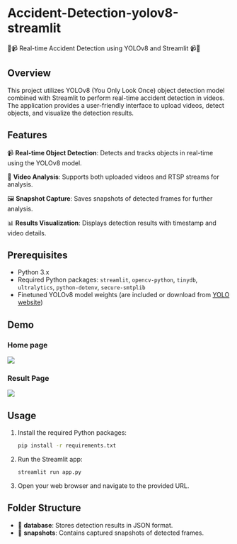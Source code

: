 # Accident-Detection-yolov8-streamlit

🚗📹 Real-time Accident Detection using YOLOv8 and Streamlit 📹🚗

## Overview

This project utilizes YOLOv8 (You Only Look Once) object detection model combined with Streamlit to perform real-time accident detection in videos. The application provides a user-friendly interface to upload videos, detect objects, and visualize the detection results.

## Features

📹 **Real-time Object Detection**: Detects and tracks objects in real-time using the YOLOv8 model.

🎥 **Video Analysis**: Supports both uploaded videos and RTSP streams for analysis.

🖼️ **Snapshot Capture**: Saves snapshots of detected frames for further analysis.

📊 **Results Visualization**: Displays detection results with timestamp and video details.

## Prerequisites

- Python 3.x
- Required Python packages: `streamlit`, `opencv-python`, `tinydb`, `ultralytics`, `python-dotenv`, `secure-smtplib`
- Finetuned YOLOv8 model weights (are included or download from [YOLO website](https://github.com/ultralytics/yolov5/releases))

## Demo

### Home page

<img src="https://github.com/000jd/Accident-Detection-yolov8-streamlit/demo/Accident-Detection.jpeg" >

### Result Page 

<img src="https://github.com/000jd/Accident-Detection-yolov8-streamlit/demo/Accident-Detection (1).jpeg" >

## Usage

1. Install the required Python packages:

    ```bash
    pip install -r requirements.txt
    ```

2. Run the Streamlit app:

    ```bash
    streamlit run app.py
    ```

3. Open your web browser and navigate to the provided URL.

## Folder Structure

- 📁 **database**: Stores detection results in JSON format.
- 📁 **snapshots**: Contains captured snapshots of detected frames.
